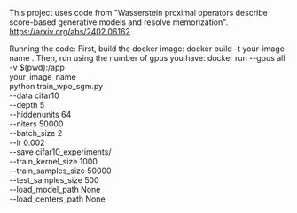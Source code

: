 This project uses code from "Wasserstein proximal operators describe score-based generative models and resolve memorization".
https://arxiv.org/abs/2402.06162

Running the code:
First, build the docker image: docker build -t your-image-name .
Then, run using the number of gpus you have: docker run --gpus all \
  -v $(pwd):/app \
  your_image_name \
  python train_wpo_sgm.py \
  --data cifar10 \
  --depth 5 \
  --hiddenunits 64 \
  --niters 50000 \
  --batch_size 2 \
  --lr 0.002 \
  --save cifar10_experiments/ \
  --train_kernel_size 1000 \
  --train_samples_size 50000 \
  --test_samples_size 500 \
  --load_model_path None \
  --load_centers_path None


   
